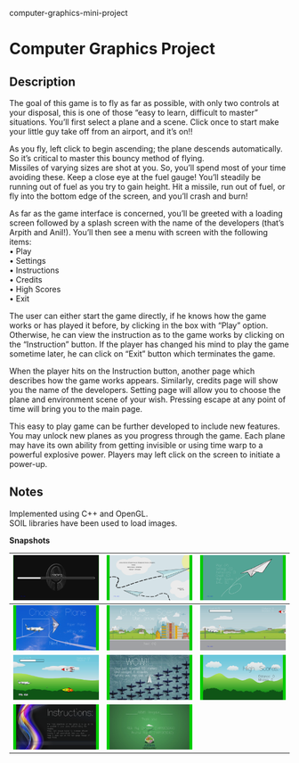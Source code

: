 computer-graphics-mini-project
# Computer Graphics Project 

Description
------------

The goal of this game is to fly as far as possible, with only two controls at your
disposal, this is one of those “easy to learn, difficult to master” situations. You’ll first
select a plane and a scene. Click once to start make your little guy take off from an
airport, and it’s on!!

As you fly, left click to begin ascending; the plane descends automatically. So it’s
critical to master this bouncy method of flying.<br/>
Missiles of varying sizes are shot at you. So, you’ll spend most of your time avoiding
these. Keep a close eye at the fuel gauge! You’ll steadily be running out of fuel as you
try to gain height. Hit a missile, run out of fuel, or fly into the bottom edge of the
screen, and you’ll crash and burn!

As far as the game interface is concerned, you’ll be greeted with a loading screen
followed by a splash screen with the name of the developers (that’s Arpith and Anil!).
You’ll then see a menu with screen with the following items:<br/>
• Play<br/>
• Settings<br/>
• Instructions<br/>
• Credits<br/>
• High Scores<br/>
• Exit<br/>

The user can either start the game directly, if he knows how the game works or has
played it before, by clicking in the box with “Play” option. Otherwise, he can view the
instruction as to the game works by clicking on the “Instruction” button. If the player
has changed his mind to play the game sometime later, he can click on “Exit” button
which terminates the game.

When the player hits on the Instruction button, another page which describes how the
game works appears. Similarly, credits page will show you the name of the
developers. Setting page will allow you to choose the plane and environment scene of
your wish. Pressing escape at any point of time will bring you to the main page.

This easy to play game can be further developed to include new features. You may
unlock new planes as you progress through the game. Each plane may have its own
ability from getting invisible or using time warp to a powerful explosive power.
Players may left click on the screen to initiate a power-up.

Notes
-----
Implemented using C++ and OpenGL.<br/>
SOIL libraries have been used to load images.

<b>Snapshots</b>

| <img src="Screenshots/s1.png" width=100%> | <img src="Screenshots/s2.png" width=100%> | <img src="Screenshots/s3.png" width=100%> |
| :--------------------------------------: | :--------------------------------------: | :--------------------------------------: |
| <img src="Screenshots/s4.png" width=100%> | <img src="Screenshots/s5.png" width=100%> | <img src="Screenshots/s6.png" width=100%> |
| <img src="Screenshots/s7.png" width=100%> | <img src="Screenshots/s8.png" width=100%> | <img src="Screenshots/s9.png" width=100%> |
| <img src="Screenshots/s10.png" width=100%> | <img src="Screenshots/s11.png" width=100%> |
